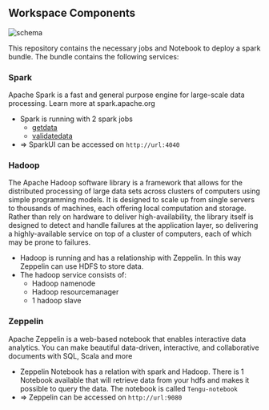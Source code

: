 ## Workspace Components

![schema](https://github.com/Qrama/spark-bundle/blob/master/schema.png?raw=true)

This repository contains the necessary jobs and Notebook to deploy a spark bundle.
The bundle contains the following services:

### Spark
Apache Spark is a fast and general purpose engine for large-scale data processing. Learn more at spark.apache.org

- Spark is running with 2 spark jobs
  - [getdata](https://github.com/Qrama/spark-bundle/blob/master/jobs/writedata.py)
  - [validatedata](https://github.com/Qrama/spark-bundle/blob/master/jobs/transformdata.py)
- => SparkUI can be accessed on `http://url:4040`

### Hadoop
The Apache Hadoop software library is a framework that allows for the distributed processing of large data sets across clusters of computers using simple programming models. It is designed to scale up from single servers to thousands of machines, each offering local computation and storage. Rather than rely on hardware to deliver high-availability, the library itself is designed to detect and handle failures at the application layer, so delivering a highly-available service on top of a cluster of computers, each of which may be prone to failures.

- Hadoop is running and has a relationship with Zeppelin. In this way Zeppelin can use HDFS to store data.
- The hadoop service consists of:
    - Hadoop namenode
    - Hadoop resourcemanager
    - 1 hadoop slave
    
### Zeppelin
Apache Zeppelin is a web-based notebook that enables interactive data analytics. You can make beautiful data-driven, interactive, and collaborative documents with SQL, Scala and more

- Zeppelin Notebook has a relation with spark and Hadoop. There is 1 Notebook available that will retrieve data from your hdfs and makes it possible to query the data. The notebook is called `Tengu-notebook`
- => Zeppelin can be accessed on `http://url:9080`
